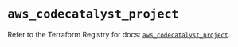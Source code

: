 # `aws_codecatalyst_project`

Refer to the Terraform Registry for docs: [`aws_codecatalyst_project`](https://registry.terraform.io/providers/hashicorp/aws/6.0.0/docs/resources/codecatalyst_project).
